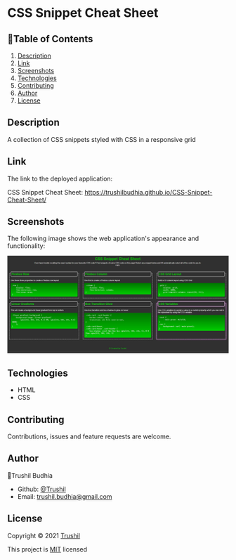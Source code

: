 # CSS Snippet Cheat Sheet

## 📖Table of Contents
1. [Description](#description)
2. [Link](#Link)
3. [Screenshots](#Screenshots)
4. [Technologies](#Technologies)
5. [Contributing](#Contributing)
6. [Author](#Author)
7. [License](#License)

## Description

A collection of CSS snippets styled with CSS in a responsive grid

## Link

The link to the deployed application:

CSS Snippet Cheat Sheet: https://trushilbudhia.github.io/CSS-Snippet-Cheat-Sheet/

## Screenshots

The following image shows the web application's appearance and functionality:

![CSS Snipper Cheat Sheet image preview](./assets/images/CSS-Snippet-Cheatsheet-img-1.jpg)

## Technologies
- HTML
- CSS

## Contributing
Contributions, issues and feature requests are welcome.

## Author
👤Trushil Budhia
- Github: [@Trushil](https://github.com/TrushilBudhia)
- Email: trushil.budhia@gmail.com

## License
Copyright © 2021 [Trushil](https://github.com/TrushilBudhia)

This project is [MIT](./LICENSE.md) licensed

